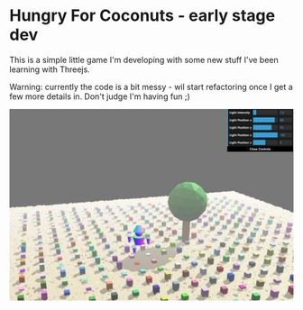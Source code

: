 Hungry For Coconuts - early stage dev
========

This is a simple little game I'm developing with 
some new stuff I've been learning with Threejs.

Warning: currently the code is a bit messy - wil start refactoring once I get a few more details in. Don't judge I'm having fun ;)

<img src="temp/Three_js.jpg" />